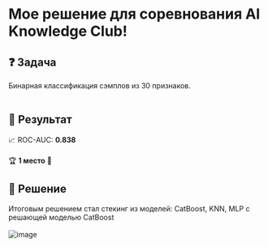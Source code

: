 # Мое решение для соревнования AI Knowledge Club!
## ❓ Задача
Бинарная классификация сэмплов из 30 признаков. </br></br>
## :tada: Результат
📈 ROC-AUC: **0.838**</br></br>
:trophy: **1 место** 🥇
## :memo: Решение
Итоговым решением стал стекинг из моделей: CatBoost, KNN, MLP с решающей моделью CatBoost</br></br>
![image](https://github.com/daniil-dushenev/AIKC_2023/assets/44606552/4793d21d-72ba-40b2-8a0a-ac3f27947285)
